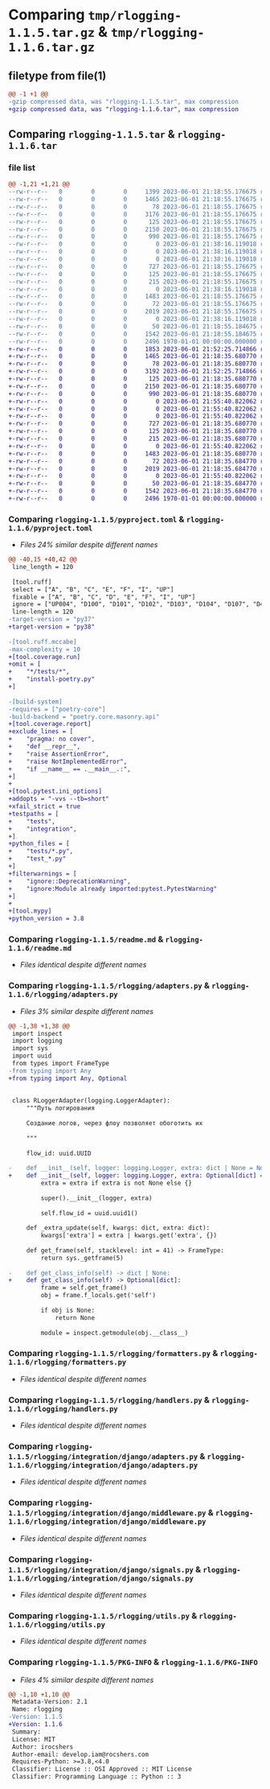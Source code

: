 # Comparing `tmp/rlogging-1.1.5.tar.gz` & `tmp/rlogging-1.1.6.tar.gz`

## filetype from file(1)

```diff
@@ -1 +1 @@
-gzip compressed data, was "rlogging-1.1.5.tar", max compression
+gzip compressed data, was "rlogging-1.1.6.tar", max compression
```

## Comparing `rlogging-1.1.5.tar` & `rlogging-1.1.6.tar`

### file list

```diff
@@ -1,21 +1,21 @@
--rw-r--r--   0        0        0     1399 2023-06-01 21:18:55.176675 rlogging-1.1.5/pyproject.toml
--rw-r--r--   0        0        0     1465 2023-06-01 21:18:55.176675 rlogging-1.1.5/readme.md
--rw-r--r--   0        0        0       78 2023-06-01 21:18:55.176675 rlogging-1.1.5/rlogging/__init__.py
--rw-r--r--   0        0        0     3176 2023-06-01 21:18:55.176675 rlogging-1.1.5/rlogging/adapters.py
--rw-r--r--   0        0        0      125 2023-06-01 21:18:55.176675 rlogging-1.1.5/rlogging/filters.py
--rw-r--r--   0        0        0     2150 2023-06-01 21:18:55.176675 rlogging-1.1.5/rlogging/formatters.py
--rw-r--r--   0        0        0      990 2023-06-01 21:18:55.176675 rlogging-1.1.5/rlogging/handlers.py
--rw-r--r--   0        0        0        0 2023-06-01 21:38:16.119018 rlogging-1.1.5/rlogging/integration/__init__.py
--rw-r--r--   0        0        0        0 2023-06-01 21:38:16.119018 rlogging-1.1.5/rlogging/integration/aiogram/__init__.py
--rw-r--r--   0        0        0        0 2023-06-01 21:38:16.119018 rlogging-1.1.5/rlogging/integration/django/__init__.py
--rw-r--r--   0        0        0      727 2023-06-01 21:18:55.176675 rlogging-1.1.5/rlogging/integration/django/adapters.py
--rw-r--r--   0        0        0      125 2023-06-01 21:18:55.176675 rlogging-1.1.5/rlogging/integration/django/admin.py
--rw-r--r--   0        0        0      215 2023-06-01 21:18:55.176675 rlogging-1.1.5/rlogging/integration/django/apps.py
--rw-r--r--   0        0        0        0 2023-06-01 21:38:16.119018 rlogging-1.1.5/rlogging/integration/django/handlers.py
--rw-r--r--   0        0        0     1483 2023-06-01 21:18:55.176675 rlogging-1.1.5/rlogging/integration/django/middleware.py
--rw-r--r--   0        0        0       72 2023-06-01 21:18:55.176675 rlogging-1.1.5/rlogging/integration/django/models.py
--rw-r--r--   0        0        0     2019 2023-06-01 21:18:55.176675 rlogging-1.1.5/rlogging/integration/django/signals.py
--rw-r--r--   0        0        0        0 2023-06-01 21:38:16.119018 rlogging-1.1.5/rlogging/integration/fastapi/__init__.py
--rw-r--r--   0        0        0       50 2023-06-01 21:18:55.184675 rlogging-1.1.5/rlogging/namespaces.py
--rw-r--r--   0        0        0     1542 2023-06-01 21:18:55.184675 rlogging-1.1.5/rlogging/utils.py
--rw-r--r--   0        0        0     2496 1970-01-01 00:00:00.000000 rlogging-1.1.5/PKG-INFO
+-rw-r--r--   0        0        0     1853 2023-06-01 21:52:25.714866 rlogging-1.1.6/pyproject.toml
+-rw-r--r--   0        0        0     1465 2023-06-01 21:18:35.680770 rlogging-1.1.6/readme.md
+-rw-r--r--   0        0        0       78 2023-06-01 21:18:35.680770 rlogging-1.1.6/rlogging/__init__.py
+-rw-r--r--   0        0        0     3192 2023-06-01 21:52:25.714866 rlogging-1.1.6/rlogging/adapters.py
+-rw-r--r--   0        0        0      125 2023-06-01 21:18:35.680770 rlogging-1.1.6/rlogging/filters.py
+-rw-r--r--   0        0        0     2150 2023-06-01 21:18:35.680770 rlogging-1.1.6/rlogging/formatters.py
+-rw-r--r--   0        0        0      990 2023-06-01 21:18:35.680770 rlogging-1.1.6/rlogging/handlers.py
+-rw-r--r--   0        0        0        0 2023-06-01 21:55:40.822062 rlogging-1.1.6/rlogging/integration/__init__.py
+-rw-r--r--   0        0        0        0 2023-06-01 21:55:40.822062 rlogging-1.1.6/rlogging/integration/aiogram/__init__.py
+-rw-r--r--   0        0        0        0 2023-06-01 21:55:40.822062 rlogging-1.1.6/rlogging/integration/django/__init__.py
+-rw-r--r--   0        0        0      727 2023-06-01 21:18:35.680770 rlogging-1.1.6/rlogging/integration/django/adapters.py
+-rw-r--r--   0        0        0      125 2023-06-01 21:18:35.680770 rlogging-1.1.6/rlogging/integration/django/admin.py
+-rw-r--r--   0        0        0      215 2023-06-01 21:18:35.680770 rlogging-1.1.6/rlogging/integration/django/apps.py
+-rw-r--r--   0        0        0        0 2023-06-01 21:55:40.822062 rlogging-1.1.6/rlogging/integration/django/handlers.py
+-rw-r--r--   0        0        0     1483 2023-06-01 21:18:35.680770 rlogging-1.1.6/rlogging/integration/django/middleware.py
+-rw-r--r--   0        0        0       72 2023-06-01 21:18:35.684770 rlogging-1.1.6/rlogging/integration/django/models.py
+-rw-r--r--   0        0        0     2019 2023-06-01 21:18:35.684770 rlogging-1.1.6/rlogging/integration/django/signals.py
+-rw-r--r--   0        0        0        0 2023-06-01 21:55:40.822062 rlogging-1.1.6/rlogging/integration/fastapi/__init__.py
+-rw-r--r--   0        0        0       50 2023-06-01 21:18:35.684770 rlogging-1.1.6/rlogging/namespaces.py
+-rw-r--r--   0        0        0     1542 2023-06-01 21:18:35.684770 rlogging-1.1.6/rlogging/utils.py
+-rw-r--r--   0        0        0     2496 1970-01-01 00:00:00.000000 rlogging-1.1.6/PKG-INFO
```

### Comparing `rlogging-1.1.5/pyproject.toml` & `rlogging-1.1.6/pyproject.toml`

 * *Files 24% similar despite different names*

```diff
@@ -40,15 +40,42 @@
 line_length = 120
 
 [tool.ruff]
 select = ["A", "B", "C", "E", "F", "I", "UP"]
 fixable = ["A", "B", "C", "D", "E", "F", "I", "UP"]
 ignore = ["UP004", "D100", "D101", "D102", "D103", "D104", "D107", "D400", "D415"]
 line-length = 120
-target-version = "py37"
+target-version = "py38"
 
-[tool.ruff.mccabe]
-max-complexity = 10
+[tool.coverage.run]
+omit = [
+    "*/tests/*",
+    "install-poetry.py"
+]
 
-[build-system]
-requires = ["poetry-core"]
-build-backend = "poetry.core.masonry.api"
+[tool.coverage.report]
+exclude_lines = [
+    "pragma: no cover",
+    "def __repr__",
+    "raise AssertionError",
+    "raise NotImplementedError",
+    "if __name__ == .__main__.:",
+]
+
+[tool.pytest.ini_options]
+addopts = "-vvs --tb=short"
+xfail_strict = true
+testpaths = [
+    "tests",
+    "integration",
+]
+python_files = [
+    "tests/*.py",
+    "test_*.py"
+]
+filterwarnings = [
+    "ignore::DeprecationWarning",
+    "ignore:Module already imported:pytest.PytestWarning"
+]
+
+[tool.mypy]
+python_version = 3.8
```

### Comparing `rlogging-1.1.5/readme.md` & `rlogging-1.1.6/readme.md`

 * *Files identical despite different names*

### Comparing `rlogging-1.1.5/rlogging/adapters.py` & `rlogging-1.1.6/rlogging/adapters.py`

 * *Files 3% similar despite different names*

```diff
@@ -1,38 +1,38 @@
 import inspect
 import logging
 import sys
 import uuid
 from types import FrameType
-from typing import Any
+from typing import Any, Optional
 
 
 class RLoggerAdapter(logging.LoggerAdapter):
     """Путь логирования
 
     Создание логов, через флоу позволяет обоготить их
 
     """
 
     flow_id: uuid.UUID
 
-    def __init__(self, logger: logging.Logger, extra: dict | None = None) -> None:
+    def __init__(self, logger: logging.Logger, extra: Optional[dict] = None) -> None:
         extra = extra if extra is not None else {}
 
         super().__init__(logger, extra)
 
         self.flow_id = uuid.uuid1()
 
     def _extra_update(self, kwargs: dict, extra: dict):
         kwargs['extra'] = extra | kwargs.get('extra', {})
 
     def get_frame(self, stacklevel: int = 41) -> FrameType:
         return sys._getframe(5)
 
-    def get_class_info(self) -> dict | None:
+    def get_class_info(self) -> Optional[dict]:
         frame = self.get_frame()
         obj = frame.f_locals.get('self')
 
         if obj is None:
             return None
 
         module = inspect.getmodule(obj.__class__)
```

### Comparing `rlogging-1.1.5/rlogging/formatters.py` & `rlogging-1.1.6/rlogging/formatters.py`

 * *Files identical despite different names*

### Comparing `rlogging-1.1.5/rlogging/handlers.py` & `rlogging-1.1.6/rlogging/handlers.py`

 * *Files identical despite different names*

### Comparing `rlogging-1.1.5/rlogging/integration/django/adapters.py` & `rlogging-1.1.6/rlogging/integration/django/adapters.py`

 * *Files identical despite different names*

### Comparing `rlogging-1.1.5/rlogging/integration/django/middleware.py` & `rlogging-1.1.6/rlogging/integration/django/middleware.py`

 * *Files identical despite different names*

### Comparing `rlogging-1.1.5/rlogging/integration/django/signals.py` & `rlogging-1.1.6/rlogging/integration/django/signals.py`

 * *Files identical despite different names*

### Comparing `rlogging-1.1.5/rlogging/utils.py` & `rlogging-1.1.6/rlogging/utils.py`

 * *Files identical despite different names*

### Comparing `rlogging-1.1.5/PKG-INFO` & `rlogging-1.1.6/PKG-INFO`

 * *Files 4% similar despite different names*

```diff
@@ -1,10 +1,10 @@
 Metadata-Version: 2.1
 Name: rlogging
-Version: 1.1.5
+Version: 1.1.6
 Summary: 
 License: MIT
 Author: irocshers
 Author-email: develop.iam@rocshers.com
 Requires-Python: >=3.8,<4.0
 Classifier: License :: OSI Approved :: MIT License
 Classifier: Programming Language :: Python :: 3
```

